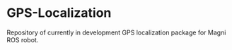 # GPS-Localization
Repository of currently in development GPS localization package for Magni ROS robot.
